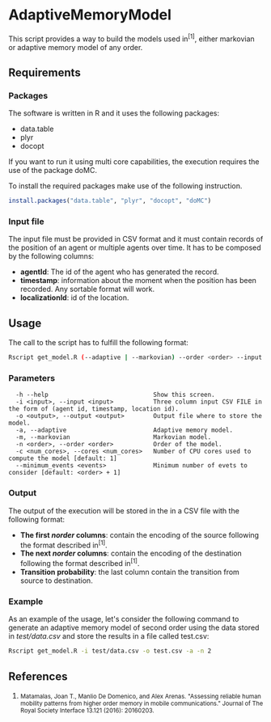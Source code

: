 # AdaptiveMemoryModel

This script provides a way to build the models used in<sup id="ref1">[1]</sup>, either markovian or adaptive memory model of any order. 

## Requirements

### Packages

The software is written in R and it uses the following packages:
- data.table
- plyr
- docopt

If you want to run it using multi core capabilities, the execution requires the use of the package doMC.

To install the required packages make use of the following instruction.

```R
install.packages("data.table", "plyr", "docopt", "doMC")
```

### Input file

The input file must be provided in CSV format and it must contain records of the position of an agent or multiple agents over time. It has to be composed by the following columns:
- **agentId**: The id of the agent who has generated the record. 
- **timestamp**: information about the moment when the position has been recorded. Any sortable format will work.
- **localizationId**: id of the location.

## Usage

The call to the script has to fulfill the following format:
```bash
Rscript get_model.R (--adaptive | --markovian) --order <order> --input <input> --output <output> [--cores <num_cores> --minimum_events <events>]
```
### Parameters
```
  -h --help                             Show this screen.
  -i <input>, --input <input>           Three column input CSV FILE in the form of (agent id, timestamp, location id).
  -o <output>, --output <output>        Output file where to store the model.
  -a, --adaptive                        Adaptive memory model.
  -m, --markovian                       Markovian model.
  -n <order>, --order <order>           Order of the model.
  -c <num_cores>, --cores <num_cores>   Number of CPU cores used to compute the model [default: 1]
  --minimum_events <events>             Minimum number of evets to consider [default: <order> + 1]
```
### Output

The output of the execution will be stored in the in a CSV file with the following format:
- **The first _norder_ columns**: contain the encoding of the source following the format described in<sup id="ref1">[1]</sup>.
- **The next _norder_ columns**: contain the encoding of the destination following the format described in<sup id="ref1">[1]</sup>.
- **Transition probability**: the last column contain the transition from source to destination.

### Example

As an example of the usage, let's consider the following command to generate an adaptive memory model of second order using the data stored in *test/data.csv* and store the results in a file called test.csv:
```bash
Rscript get_model.R -i test/data.csv -o test.csv -a -n 2
```

## References
1. <small id="ref1">Matamalas, Joan T., Manlio De Domenico, and Alex Arenas. "Assessing reliable human mobility patterns from higher order memory in mobile communications." Journal of The Royal Society Interface 13.121 (2016): 20160203.</small>
